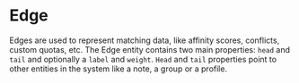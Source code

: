 # Edge

Edges are used to represent matching data, like affinity scores, conflicts, custom quotas, etc. The Edge entity contains two main properties: `head` and `tail` and optionally a `label` and `weight`. `Head` and `tail` properties point to other entities in the system like a note, a group or a profile.
